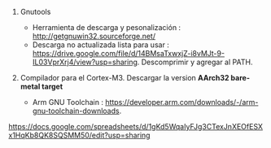1. Gnutools 
   - Herramienta de descarga y pesonalización : http://getgnuwin32.sourceforge.net/ 
   - Descarga no actualizada lista para usar : https://drive.google.com/file/d/14BMsaTxwxjZ-i8vMJt-9-IL03VprXrj4/view?usp=sharing. Descomprimir y agregar al PATH.

2. Compilador para el Cortex-M3. Descargar la version **AArch32 bare-metal target**
   - Arm GNU Toolchain : https://developer.arm.com/downloads/-/arm-gnu-toolchain-downloads. 

https://docs.google.com/spreadsheets/d/1gKd5WqaIyFJg3CTexJnXEOfESXx1HqKb8QK8SQSMM50/edit?usp=sharing
